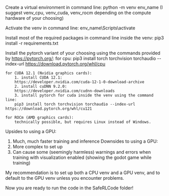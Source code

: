 Create a virtual environment in command line:
python -m venv env_name      (I suggest venv_cpu, venv_cuda, venv_rocm depending on the compute hardware of your choosing)

Activate the venv in command line:
env_name\Scripts\activate

Install most of the required packages in command line inside the venv:
pip3 install -r requirements.txt

Install the pytorch variant of your choosing using the commands provided by https://pytorch.org/:
    for cpu:
        pip3 install torch torchvision torchaudio --index-url https://download.pytorch.org/whl/cpu

    for CUDA 12.1 (Nvidia graphics cards):
        1. install CUDA 12.1:
        https://developer.nvidia.com/cuda-12-1-0-download-archive
        2. install cuDNN 9.2.0:
        https://developer.nvidia.com/cudnn-downloads
        3. install pytorch for cuda inside the venv using the command line:
        pip3 install torch torchvision torchaudio --index-url https://download.pytorch.org/whl/cu121
    
    for ROCm (AMD graphics cards):
        technically possible, but requires Linux instead of Windows.

Upsides to using a GPU:
1. Much, much faster training and inference
Downsides to using a GPU:
1. More complex to set up
2. Can cause some (seemingly harmless) warnings and errors when training with visualization enabled (showing the godot game while training)

My recommendation is to set up both a CPU venv and a GPU venv, and to default to the GPU venv unless you encounter problems.

Now you are ready to run the code in the SafeRLCode folder!